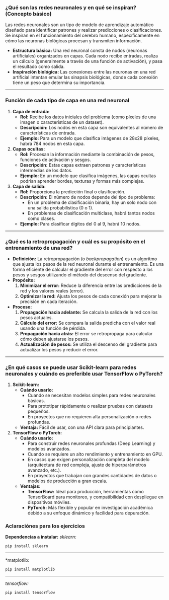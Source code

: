 ### **¿Qué son las redes neuronales y en qué se inspiran? (Concepto básico)**

Las redes neuronales son un tipo de modelo de aprendizaje automático diseñado para identificar patrones y realizar predicciones o clasificaciones. Se inspiran en el funcionamiento del cerebro humano, específicamente en cómo las neuronas biológicas procesan y transmiten información.

- **Estructura básica:** Una red neuronal consta de nodos (neuronas artificiales) organizados en capas. Cada nodo recibe entradas, realiza un cálculo (generalmente a través de una función de activación), y pasa el resultado como salida.
- **Inspiración biológica:** Las conexiones entre las neuronas en una red artificial intentan emular las sinapsis biológicas, donde cada conexión tiene un peso que determina su importancia.

---

### **Función de cada tipo de capa en una red neuronal**

1. **Capa de entrada:**
    - **Rol:** Recibe los datos iniciales del problema (como píxeles de una imagen o características de un dataset).
    - **Descripción:** Los nodos en esta capa son equivalentes al número de características de entrada.
    - **Ejemplo:** Para un modelo que clasifica imágenes de 28x28 píxeles, habrá 784 nodos en esta capa.
2. **Capas ocultas:**
    - **Rol:** Procesan la información mediante la combinación de pesos, funciones de activación y sesgos.
    - **Descripción:** Estas capas extraen patrones y características intermedias de los datos.
    - **Ejemplo:** En un modelo que clasifica imágenes, las capas ocultas podrían aprender bordes, texturas y formas más complejas.
3. **Capa de salida:**
    - **Rol:** Proporciona la predicción final o clasificación.
    - **Descripción:** El número de nodos depende del tipo de problema:
        - En un problema de clasificación binaria, hay un solo nodo con una salida probabilística (0 o 1).
        - En problemas de clasificación multiclase, habrá tantos nodos como clases.
    - **Ejemplo:** Para clasificar dígitos del 0 al 9, habrá 10 nodos.

---

### **¿Qué es la retropropagación y cuál es su propósito en el entrenamiento de una red?**

- **Definición:** La retropropagación (o *backpropagation*) es un algoritmo que ajusta los pesos de la red neuronal durante el entrenamiento. Es una forma eficiente de calcular el gradiente del error con respecto a los pesos y sesgos utilizando el método del descenso del gradiente.
- **Propósito:**
    1. **Minimizar el error:** Reduce la diferencia entre las predicciones de la red y los valores reales (error).
    2. **Optimizar la red:** Ajusta los pesos de cada conexión para mejorar la precisión en cada iteración.
- **Proceso:**
    1. **Propagación hacia adelante:** Se calcula la salida de la red con los pesos actuales.
    2. **Cálculo del error:** Se compara la salida predicha con el valor real usando una función de pérdida.
    3. **Propagación hacia atrás:** El error se retropropaga para calcular cómo deben ajustarse los pesos.
    4. **Actualización de pesos:** Se utiliza el descenso del gradiente para actualizar los pesos y reducir el error.

---

### **¿En qué casos se puede usar Scikit-learn para redes neuronales y cuándo es preferible usar TensorFlow o PyTorch?**

1. **Scikit-learn:**
    - **Cuándo usarlo:**
        - Cuando se necesitan modelos simples para redes neuronales básicas.
        - Para prototipar rápidamente o realizar pruebas con datasets pequeños.
        - En proyectos que no requieren alta personalización o redes profundas.
    - **Ventaja:** Fácil de usar, con una API clara para principiantes.
2. **TensorFlow o PyTorch:**
    - **Cuándo usarlo:**
        - Para construir redes neuronales profundas (Deep Learning) y modelos avanzados.
        - Cuando se requiere un alto rendimiento y entrenamiento en GPU.
        - En casos que exigen personalización completa del modelo (arquitectura de red compleja, ajuste de hiperparámetros avanzado, etc.).
        - En proyectos que trabajan con grandes cantidades de datos o modelos de producción a gran escala.
    - **Ventajas:**
        - **TensorFlow:** Ideal para producción, herramientas como TensorBoard para monitoreo, y compatibilidad con despliegue en dispositivos móviles.
        - **PyTorch:** Más flexible y popular en investigación académica debido a su enfoque dinámico y facilidad para depuración.


### Aclaraciónes para los ejercicios
**Dependencias a instalar:**
*sklearn:*
```
pip install sklearn
```
___
*matplotlib:
```
pip install matplotlib

```
___
*tensorflow:*
```
pip install tensorflow
```